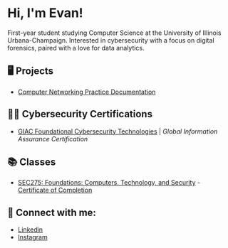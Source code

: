 <h1>Hi, I'm Evan! <br/> </h1>

<p>
First-year student studying Computer Science at the University of Illinois Urbana-Champaign. Interested in cybersecurity with a focus on digital forensics, paired with a love for data analytics. 
</p>

<h2> 🖥️ Projects </h2>

  *  [Computer Networking Practice Documentation](https://github.com/evanlin23/Cisco-Packet-Tracer)

<h2> 👨‍💻 Cybersecurity Certifications </h2>

  *  [GIAC Foundational Cybersecurity Technologies](https://www.credly.com/badges/baf18ba1-acc1-4a9a-8de0-e92e626df1b0/public_url) | <i> Global Information Assurance Certification </i> 

<h2> 📚 Classes </h2>

  *  [SEC275: Foundations: Computers, Technology, and Security](https://www.sans.org/cyber-security-courses/foundations/)  -  [Certificate of Completion](https://github.com/evanlin23/evanlin23/blob/e06293ee818cdb3d7e1f45c8ffb722861513d1f4/images/certificate.pdf)

<h2> 🤳 Connect with me:</h2>

  *  [Linkedin](https://www.linkedin.com/in/evanlin366/)
  *  [Instagram](https://www.instagram.com/evanlin23/)
<!--
**evanlin23/evanlin23** is a ✨ _special_ ✨ repository because its `README.md` (this file) appears on your GitHub profile.

Here are some ideas to get you started:

- 🔭 I’m currently working on ...
- 🌱 I’m currently learning ...
- 👯 I’m looking to collaborate on ...
- 🤔 I’m looking for help with ...
- 💬 Ask me about ...
- 📫 How to reach me: ...
- 😄 Pronouns: ...
- ⚡ Fun fact: ...
-->
